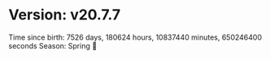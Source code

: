 # Version: v20.7.7
Time since birth: 7526 days, 180624 hours, 10837440 minutes, 650246400 seconds
Season: Spring 🌸
